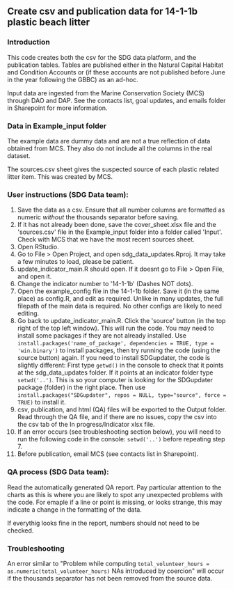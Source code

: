 ## Create csv and publication data for 14-1-1b plastic beach litter
### Introduction
This code creates both the csv for the SDG data platform, and the publication tables. Tables are published either in the Natural Capital Habitat and Condition
Accounts or (if these accounts are not published before June in the year following the GBBC) as an ad-hoc.  
  
Input data are ingested from the Marine Conservation Society (MCS) through DAO and DAP. See the contacts list, goal updates, and emails folder in Sharepoint for more information.
  
### Data in Example_input folder
The example data are dummy data and are not a true reflection of data obtained from MCS. 
They also do not include all the columns in the real dataset.  
  
The sources.csv sheet gives the suspected source of each plastic related litter item. This was created by MCS.
  
### User instructions (SDG Data team): 

1) Save the data as a csv. Ensure that all number columns are formatted as numeric *without* the thousands separator before saving.
2) If it has not already been done, save the cover_sheet.xlsx file and the 'sources.csv' file in the Example_input folder into a folder called 'Input'. 
Check with MCS that we have the most recent sources sheet.
3) Open RStudio.
4) Go to File > Open Project, and open sdg_data_updates.Rproj. It may take a few minutes to load, please be patient. 
5) update_indicator_main.R should open. If it doesnt go to File > Open File, and open it.
6) Change the indicator number to '14-1-1b' (Dashes NOT dots).
7) Open the example_config file in the 14-1-1b folder. Save it (in the same place) as config.R, and edit as required. Unlike in many updates, the full filepath of the main data is required. No other configs are likely to need editing.
8) Go back to update_indicator_main.R. Click the 'source' button (in the top right of the top left window). This will run the code. 
You may need to install some packages if they are not already installed. Use `install.packages('name_of_package', dependencies = TRUE, type = 'win.binary')` to install packages, 
then try running the code (using the source button) again. If you need to install SDGupdater, the code is slightly different: 
First type `getwd()` in the console to check that it points at the sdg_data_updates folder. If it points at an indicator folder type `setwd('..')`. This is so your computer
is looking for the SDGupdater package (folder) in the right place. Then use `install.packages("SDGupdater", repos = NULL, type="source", force = TRUE)` to install it.
9) csv, publication, and html (QA) files will be exported to the Output folder. Read through the QA file, and if there are no issues, copy the csv into the csv tab of the In progress/Indicator xlsx file.
10) If an error occurs (see troubleshooting section below), you will need to run the following code in the console: `setwd('..')` before repeating step 7.
11) Before publication, email MCS (see contacts list in Sharepoint).

### QA process (SDG Data team):
Read the automatically generated QA report. Pay particular attention to the charts as this is where you are likely to spot any unexpected problems with the code. For
emaple if a line or point is missing, or looks strange, this may indicate a change in the formatting of the data.

If everythig looks fine in the report, numbers should not need to be checked.

### Troubleshooting
An error similar to "Problem while computing `total_volunteer_hours = as.numeric(total_volunteer_hours)` NAs introduced by coercion" will occur if the thousands separator has
not been removed from the source data.

